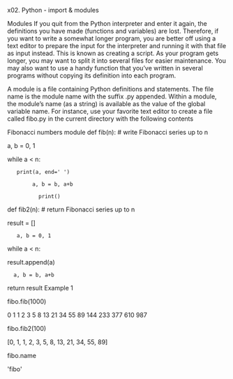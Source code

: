 x02. Python - import & modules

Modules If you quit from the Python interpreter and enter it again, the definitions you have made (functions and variables) are lost. Therefore, if you want to write a somewhat longer program, you are better off using a text editor to prepare the input for the interpreter and running it with that file as input instead. This is known as creating a script. As your program gets longer, you may want to split it into several files for easier maintenance. You may also want to use a handy function that you’ve written in several programs without copying its definition into each program.

A module is a file containing Python definitions and statements. The file name is the module name with the suffix .py appended. Within a module, the module’s name (as a string) is available as the value of the global variable name. For instance, use your favorite text editor to create a file called fibo.py in the current directory with the following contents

Fibonacci numbers module
def fib(n): # write Fibonacci series up to n

   a, b = 0, 1

   while a < n:

       print(a, end=' ')

            a, b = b, a+b

              print()
def fib2(n): # return Fibonacci series up to n

  result = []

       a, b = 0, 1
while a < n:

   result.append(a)

      a, b = b, a+b

   return result
Example 1

fibo.fib(1000)

0 1 1 2 3 5 8 13 21 34 55 89 144 233 377 610 987

fibo.fib2(100)

[0, 1, 1, 2, 3, 5, 8, 13, 21, 34, 55, 89]

fibo.name

'fibo'